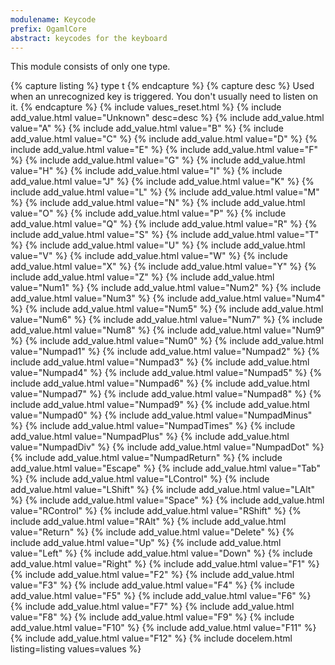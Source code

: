 ```yaml
---
modulename: Keycode
prefix: OgamlCore
abstract: keycodes for the keyboard
---
```


This module consists of only one type.

{% capture listing %}
type t
{% endcapture %}
{% capture desc %}
Used when an unrecognized key is triggered. You don't usually need to listen on it.
{% endcapture %}
{% include values_reset.html %}
{% include add_value.html value="Unknown" desc=desc %}
{% include add_value.html value="A" %}
{% include add_value.html value="B" %}
{% include add_value.html value="C" %}
{% include add_value.html value="D" %}
{% include add_value.html value="E" %}
{% include add_value.html value="F" %}
{% include add_value.html value="G" %}
{% include add_value.html value="H" %}
{% include add_value.html value="I" %}
{% include add_value.html value="J" %}
{% include add_value.html value="K" %}
{% include add_value.html value="L" %}
{% include add_value.html value="M" %}
{% include add_value.html value="N" %}
{% include add_value.html value="O" %}
{% include add_value.html value="P" %}
{% include add_value.html value="Q" %}
{% include add_value.html value="R" %}
{% include add_value.html value="S" %}
{% include add_value.html value="T" %}
{% include add_value.html value="U" %}
{% include add_value.html value="V" %}
{% include add_value.html value="W" %}
{% include add_value.html value="X" %}
{% include add_value.html value="Y" %}
{% include add_value.html value="Z" %}
{% include add_value.html value="Num1" %}
{% include add_value.html value="Num2" %}
{% include add_value.html value="Num3" %}
{% include add_value.html value="Num4" %}
{% include add_value.html value="Num5" %}
{% include add_value.html value="Num6" %}
{% include add_value.html value="Num7" %}
{% include add_value.html value="Num8" %}
{% include add_value.html value="Num9" %}
{% include add_value.html value="Num0" %}
{% include add_value.html value="Numpad1" %}
{% include add_value.html value="Numpad2" %}
{% include add_value.html value="Numpad3" %}
{% include add_value.html value="Numpad4" %}
{% include add_value.html value="Numpad5" %}
{% include add_value.html value="Numpad6" %}
{% include add_value.html value="Numpad7" %}
{% include add_value.html value="Numpad8" %}
{% include add_value.html value="Numpad9" %}
{% include add_value.html value="Numpad0" %}
{% include add_value.html value="NumpadMinus" %}
{% include add_value.html value="NumpadTimes" %}
{% include add_value.html value="NumpadPlus" %}
{% include add_value.html value="NumpadDiv" %}
{% include add_value.html value="NumpadDot" %}
{% include add_value.html value="NumpadReturn" %}
{% include add_value.html value="Escape" %}
{% include add_value.html value="Tab" %}
{% include add_value.html value="LControl" %}
{% include add_value.html value="LShift" %}
{% include add_value.html value="LAlt" %}
{% include add_value.html value="Space" %}
{% include add_value.html value="RControl" %}
{% include add_value.html value="RShift" %}
{% include add_value.html value="RAlt" %}
{% include add_value.html value="Return" %}
{% include add_value.html value="Delete" %}
{% include add_value.html value="Up" %}
{% include add_value.html value="Left" %}
{% include add_value.html value="Down" %}
{% include add_value.html value="Right" %}
{% include add_value.html value="F1" %}
{% include add_value.html value="F2" %}
{% include add_value.html value="F3" %}
{% include add_value.html value="F4" %}
{% include add_value.html value="F5" %}
{% include add_value.html value="F6" %}
{% include add_value.html value="F7" %}
{% include add_value.html value="F8" %}
{% include add_value.html value="F9" %}
{% include add_value.html value="F10" %}
{% include add_value.html value="F11" %}
{% include add_value.html value="F12" %}
{% include docelem.html listing=listing values=values %}
